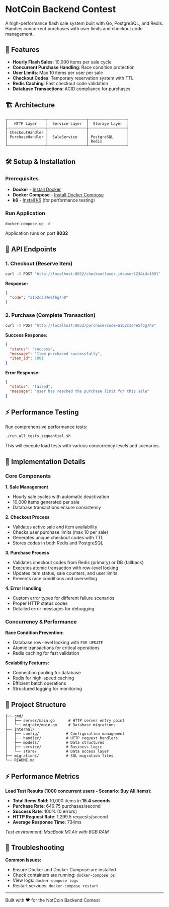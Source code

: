 # NotCoin Backend Contest

A high-performance flash sale system built with Go, PostgreSQL, and Redis. Handles concurrent purchases with user limits and checkout code management.

## 🚀 Features

- **Hourly Flash Sales**: 10,000 items per sale cycle
- **Concurrent Purchase Handling**: Race condition protection
- **User Limits**: Max 10 items per user per sale
- **Checkout Codes**: Temporary reservation system with TTL
- **Redis Caching**: Fast checkout code validation
- **Database Transactions**: ACID compliance for purchases

## 🏗️ Architecture

```
┌─────────────────┬─────────────────┬─────────────────┐
│   HTTP Layer    │  Service Layer  │  Storage Layer  │
├─────────────────┼─────────────────┼─────────────────┤
│ CheckoutHandler │                 │                 │
│ PurchaseHandler │  SaleService    │ PostgreSQL      │
│                 │                 │ Redis           │
└─────────────────┴─────────────────┴─────────────────┘
```

## 🛠️ Setup & Installation

### Prerequisites
- **Docker** - [Install Docker](https://docs.docker.com/get-docker/)
- **Docker Compose** - [Install Docker Compose](https://docs.docker.com/compose/install/)
- **k6** - [Install k6](https://k6.io/docs/get-started/installation/) (for performance testing)

### Run Application
```bash
docker-compose up -d
```

Application runs on port **8032**

## 📡 API Endpoints

### 1. Checkout (Reserve Item)
```bash
curl -X POST "http://localhost:8032/checkout?user_id=user123&id=1001"
```

**Response:**
```json
{
  "code": "a1b2c3d4e5f6g7h8"
}
```

### 2. Purchase (Complete Transaction)
```bash
curl -X POST "http://localhost:8032/purchase?code=a1b2c3d4e5f6g7h8"
```

**Success Response:**
```json
{
  "status": "success",
  "message": "Item purchased successfully",
  "item_id": 1001
}
```

**Error Response:**
```json
{
  "status": "failed",
  "message": "User has reached the purchase limit for this sale"
}
```

## ⚡ Performance Testing

Run comprehensive performance tests:

```bash
./run_all_tests_sequential.sh
```

This will execute load tests with various concurrency levels and scenarios.

## 🔧 Implementation Details

### Core Components

**1. Sale Management**
- Hourly sale cycles with automatic deactivation
- 10,000 items generated per sale
- Database transactions ensure consistency

**2. Checkout Process**
- Validates active sale and item availability
- Checks user purchase limits (max 10 per sale)
- Generates unique checkout codes with TTL
- Stores codes in both Redis and PostgreSQL

**3. Purchase Process**
- Validates checkout codes from Redis (primary) or DB (fallback)
- Executes atomic transaction with row-level locking
- Updates item status, sale counters, and user limits
- Prevents race conditions and overselling

**4. Error Handling**
- Custom error types for different failure scenarios
- Proper HTTP status codes
- Detailed error messages for debugging

### Concurrency & Performance

**Race Condition Prevention:**
- Database row-level locking with `FOR UPDATE`
- Atomic transactions for critical operations
- Redis caching for fast validation

**Scalability Features:**
- Connection pooling for database
- Redis for high-speed caching
- Efficient batch operations
- Structured logging for monitoring

## 📁 Project Structure

```
├── cmd/
│   ├── server/main.go      # HTTP server entry point
│   └── migrate/main.go     # Database migrations
├── internal/
│   ├── config/            # Configuration management
│   ├── handler/           # HTTP request handlers
│   ├── models/            # Data structures
│   ├── service/           # Business logic
│   └── store/             # Data access layer
├── migrations/            # SQL migration files
└── README.md
```

## ⚡ Performance Metrics

**Load Test Results (1000 concurrent users - Scenario: Buy All Items):**
- **Total Items Sold**: 10,000 items in **15.4 seconds**
- **Purchase Rate**: 649.75 purchases/second
- **Success Rate**: 100% (0 errors)
- **HTTP Request Rate**: 1,299.5 requests/second
- **Average Response Time**: 734ms

*Test environment: MacBook M1 Air with 8GB RAM*

## 🐛 Troubleshooting

**Common Issues:**
- Ensure Docker and Docker Compose are installed
- Check containers are running: `docker-compose ps`
- View logs: `docker-compose logs`
- Restart services: `docker-compose restart`

---

Built with ❤️ for the NotCoin Backend Contest
